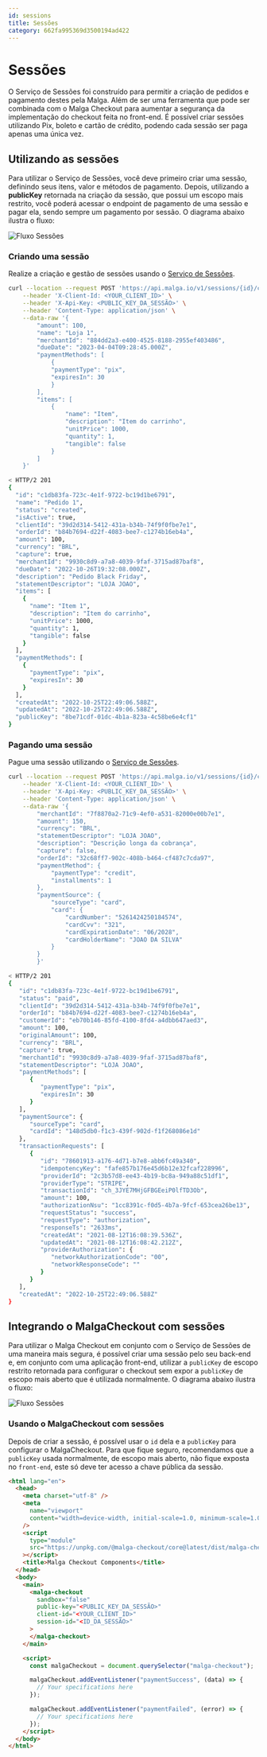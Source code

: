 ```yaml
---
id: sessions
title: Sessões
category: 662fa995369d3500194ad422
---
```


# Sessões

O Serviço de Sessões foi construído para permitir a criação de pedidos e pagamento destes pela Malga. Além de ser uma ferramenta que pode ser combinada com o Malga Checkout para aumentar a segurança da implementação do checkout feita no front-end.
É possível criar sessões utilizando Pix, boleto e cartão de crédito, podendo cada sessão ser paga apenas uma única vez.

## Utilizando as sessões

Para utilizar o Serviço de Sessões, você deve primeiro criar uma sessão, definindo seus itens, valor e métodos de pagamento. Depois, utilizando a **publicKey** retornada na criação da sessão, que possui um escopo mais restrito, você poderá acessar o endpoint de pagamento de uma sessão e pagar ela, sendo sempre um pagamento por sessão. O diagrama abaixo ilustra o fluxo:

![Fluxo Sessões](/img/paying-session-ptbr.png)

### Criando uma sessão

Realize a criação e gestão de sessões usando o [Serviço de Sessões](/api#operation/createSession).

```bash
curl --location --request POST 'https://api.malga.io/v1/sessions/{id}/charge' \
    --header 'X-Client-Id: <YOUR_CLIENT_ID>' \
    --header 'X-Api-Key: <PUBLIC_KEY_DA_SESSÃO>' \
    --header 'Content-Type: application/json' \
    --data-raw '{
        "amount": 100,
        "name": "Loja 1",
        "merchantId": "884dd2a3-e400-4525-8188-2955ef403486",
        "dueDate": "2023-04-04T09:28:45.000Z",
        "paymentMethods": [
            {
            "paymentType": "pix",
            "expiresIn": 30
            }
        ],
        "items": [
            {
                "name": "Item",
                "description": "Item do carrinho",
                "unitPrice": 1000,
                "quantity": 1,
                "tangible": false
            }
        ]
    }'

< HTTP/2 201
{
  "id": "c1db83fa-723c-4e1f-9722-bc19d1be6791",
  "name": "Pedido 1",
  "status": "created",
  "isActive": true,
  "clientId": "39d2d314-5412-431a-b34b-74f9f0fbe7e1",
  "orderId": "b84b7694-d22f-4083-bee7-c1274b16eb4a",
  "amount": 100,
  "currency": "BRL",
  "capture": true,
  "merchantId": "9930c8d9-a7a8-4039-9faf-3715ad87baf8",
  "dueDate": "2022-10-26T19:32:08.000Z",
  "description": "Pedido Black Friday",
  "statementDescriptor": "LOJA JOAO",
  "items": [
    {
      "name": "Item 1",
      "description": "Item do carrinho",
      "unitPrice": 1000,
      "quantity": 1,
      "tangible": false
    }
  ],
  "paymentMethods": [
    {
      "paymentType": "pix",
      "expiresIn": 30
    }
  ],
  "createdAt": "2022-10-25T22:49:06.588Z",
  "updatedAt": "2022-10-25T22:49:06.588Z",
  "publicKey": "8be71cdf-01dc-4b1a-823a-4c58be6e4cf1"
}
```

### Pagando uma sessão

Pague uma sessão utilizando o [Serviço de Sessões](/api#operation/paySession).

```bash
curl --location --request POST 'https://api.malga.io/v1/sessions/{id}/charge' \
    --header 'X-Client-Id: <YOUR_CLIENT_ID>' \
    --header 'X-Api-Key: <PUBLIC_KEY_DA_SESSÃO>' \
    --header 'Content-Type: application/json' \
    --data-raw '{
        "merchantId": "7f8870a2-71c9-4ef0-a531-82000e00b7e1",
        "amount": 150,
        "currency": "BRL",
        "statementDescriptor": "LOJA JOAO",
        "description": "Descrição longa da cobrança",
        "capture": false,
        "orderId": "32c68ff7-902c-408b-b464-cf487c7cda97",
        "paymentMethod": {
            "paymentType": "credit",
            "installments": 1
        },
        "paymentSource": {
            "sourceType": "card",
            "card": {
                "cardNumber": "5261424250184574",
                "cardCvv": "321",
                "cardExpirationDate": "06/2028",
                "cardHolderName": "JOAO DA SILVA"
            }
        }
        }'

< HTTP/2 201
{
   "id": "c1db83fa-723c-4e1f-9722-bc19d1be6791",
   "status": "paid",
   "clientId": "39d2d314-5412-431a-b34b-74f9f0fbe7e1",
   "orderId": "b84b7694-d22f-4083-bee7-c1274b16eb4a",
   "customerId": "eb70b146-85fd-4100-8fd4-a4dbb647aed3",
   "amount": 100,
   "originalAmount": 100,
   "currency": "BRL",
   "capture": true,
   "merchantId": "9930c8d9-a7a8-4039-9faf-3715ad87baf8",
   "statementDescriptor": "LOJA JOAO",
   "paymentMethods": [
      {
         "paymentType": "pix",
         "expiresIn": 30
      }
   ],
   "paymentSource": {
      "sourceType": "card",
      "cardId": "148d5db0-f1c3-439f-902d-f1f268086e1d"
   },
   "transactionRequests": [
      {
         "id": "78601913-a176-4d71-b7e8-abb6fc49a340",
         "idempotencyKey": "fafe857b176e45d6b12e32fcaf228996",
         "providerId": "2c3b57d8-ee43-4b19-bc8a-949a88c51df1",
         "providerType": "STRIPE",
         "transactionId": "ch_3JYE7MHjGFBGEeiP0lfTD3Ob",
         "amount": 100,
         "authorizationNsu": "1cc8391c-f0d5-4b7a-9fcf-653cea26be13",
         "requestStatus": "success",
         "requestType": "authorization",
         "responseTs": "2633ms",
         "createdAt": "2021-08-12T16:08:39.536Z",
         "updatedAt": "2021-08-12T16:08:42.212Z",
         "providerAuthorization": {
            "networkAuthorizationCode": "00",
            "networkResponseCode": ""
         }
      }
   ],
   "createdAt": "2022-10-25T22:49:06.588Z"
}
```

## Integrando o MalgaCheckout com sessões

Para utilizar o Malga Checkout em conjunto com o Serviço de Sessões de uma maneira mais segura, é possível criar uma sessão pelo seu back-end e, em conjunto com uma aplicação front-end, utilizar a `publicKey` de escopo restrito retornada para configurar o checkout sem expor a `publicKey` de escopo mais aberto que é utilizada normalmente. O diagrama abaixo ilustra o fluxo:

![Fluxo Sessões](/img/using-session-on-front-ptbr.png)

### Usando o MalgaCheckout com sessões

Depois de criar a sessão, é possível usar o `id` dela e a `publicKey` para configurar o MalgaCheckout. Para que fique seguro, recomendamos que a `publicKey` usada normalmente, de escopo mais aberto, não fique exposta no `front-end`, este só deve ter acesso a chave pública da sessão.

```html
<html lang="en">
  <head>
    <meta charset="utf-8" />
    <meta
      name="viewport"
      content="width=device-width, initial-scale=1.0, minimum-scale=1.0, maximum-scale=5.0"
    />
    <script
      type="module"
      src="https://unpkg.com/@malga-checkout/core@latest/dist/malga-checkout/malga-checkout.esm.js"
    ></script>
    <title>Malga Checkout Components</title>
  </head>
  <body>
    <main>
      <malga-checkout
        sandbox="false"
        public-key="<PUBLIC_KEY_DA_SESSÃO>"
        client-id="<YOUR_CLIENT_ID>"
        session-id="<ID_DA_SESSÃO>"
      >
      </malga-checkout>
    </main>

    <script>
      const malgaCheckout = document.querySelector("malga-checkout");

      malgaCheckout.addEventListener("paymentSuccess", (data) => {
        // Your specifications here
      });

      malgaCheckout.addEventListener("paymentFailed", (error) => {
        // Your specifications here
      });
    </script>
  </body>
</html>
```
